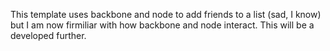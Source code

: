 This template uses backbone and node to add friends to a list (sad, I know) but I am now firmiliar with how backbone and node interact. This will be a developed further.
